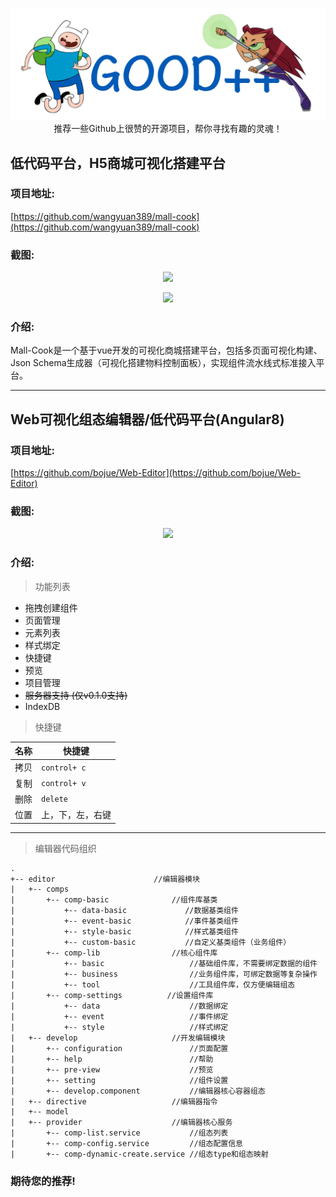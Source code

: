 <p align="center">
  <img src="../images/logo.png" width="660"/>
  <br>推荐一些Github上很赞的开源项目，帮你寻找有趣的灵魂！
</p>

## 低代码平台，H5商城可视化搭建平台

### 项目地址: 
[https://github.com/wangyuan389/mall-cook](https://github.com/wangyuan389/mall-cook)

### 截图:
<p align="center">
  <img src="https://camo.githubusercontent.com/97449116a9ffa3ca8e0703ae266f2d678bdf57c0b43e9b16bacbcc45c87ac115/68747470733a2f2f66696c65732e6d646e6963652e636f6d2f757365722f323534342f66356634366663372d333863662d343232312d616538312d3938323734303830663833322e676966" />
</p>
<p align="center">
  <img src="https://camo.githubusercontent.com/3700d30a7f1754f6e429aa711b5c2da93d25105b3535dbcdb940c2e13a79ac63/68747470733a2f2f66696c65732e6d646e6963652e636f6d2f757365722f323534342f34653038376365662d663133612d346233352d386262662d3162383135363734306261302e676966" />
</p>

### 介绍:

Mall-Cook是一个基于vue开发的可视化商城搭建平台，包括多页面可视化构建、Json Schema生成器（可视化搭建物料控制面板），实现组件流水线式标准接入平台。

---

## Web可视化组态编辑器/低代码平台(Angular8)

### 项目地址: 
[https://github.com/bojue/Web-Editor](https://github.com/bojue/Web-Editor)

### 截图:
<p align="center">
  <img src="https://github.com/bojue/Web-Editor/raw/master/src/assets/imgs/project.png" width="800"/>  
</p>

### 介绍:

> 功能列表

* 拖拽创建组件
* 页面管理
* 元素列表
* 样式绑定
* 快捷键
* 预览
* 项目管理
* <del>服务器支持 (仅v0.1.0支持)</del>
* IndexDB


> 快捷键

名称|快捷键
----|----
拷贝| `control+ c`
复制| `control+ v`
删除| `delete`
位置|上，下，左，右键

---

> 编辑器代码组织

```ASCII
.
+-- editor                      //编辑器模块
|   +-- comps  
|       +-- comp-basic              //组件库基类
|           +-- data-basic             //数据基类组件
|           +-- event-basic            //事件基类组件
|           +-- style-basic            //样式基类组件
|           +-- custom-basic           //自定义基类组件（业务组件）
|       +-- comp-lib                //核心组件库
|           +-- basic                   //基础组件库，不需要绑定数据的组件 
|           +-- business                //业务组件库，可绑定数据等复杂操作
|           +-- tool                    //工具组件库，仅方便编辑组态
|       +-- comp-settings          //设置组件库
|           +-- data                    //数据绑定
|           +-- event                   //事件绑定
|           +-- style                   //样式绑定
|   +-- develop                     //开发编辑模块
|       +-- configuration               //页面配置
|       +-- help                        //帮助
|       +-- pre-view                    //预览
|       +-- setting                     //组件设置
|       +-- develop.component           //编辑器核心容器组态
|   +-- directive                   //编辑器指令
|   +-- model  
|   +-- provider                    //编辑器核心服务
|       +-- comp-list.service           //组态列表
|       +-- comp-config.service         //组态配置信息
|       +-- comp-dynamic-create.service //组态type和组态映射
```


### 期待您的推荐!

